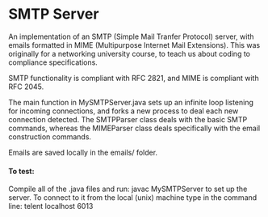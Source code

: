 # SMTP Server

An implementation of an SMTP (Simple Mail Tranfer Protocol) server, with emails
formatted in MIME (Multipurpose Internet Mail Extensions). This was originally for a networking university course, to teach us about coding to compliance specifications. 

SMTP functionality is compliant with RFC 2821,
and MIME is compliant with RFC 2045.

The main function in MySMTPServer.java sets up an 
infinite loop listening for incoming connections, 
and forks a new process to deal each new connection 
detected. The SMTPParser class deals with the 
basic SMTP commands, whereas the MIMEParser class
deals specifically with the email construction
commands.

Emails are saved locally in the emails/ folder.

#### To test:

Compile all of the .java files and run:
	javac MySMTPServer
to set up the server. To connect to it from the
local (unix) machine type in the command line:
	telent localhost 6013
